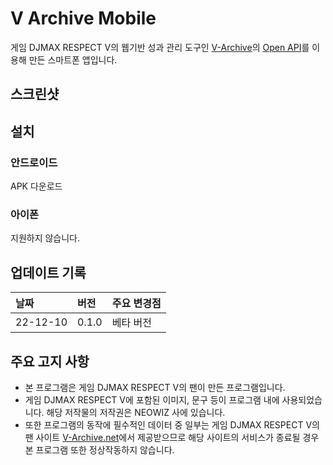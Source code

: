 # V Archive Mobile
게임 DJMAX RESPECT V의 웹기반 성과 관리 도구인 [V-Archive](v-archive.net)의 [Open API](https://github.com/djmax-in/openapi/wiki/%EC%9C%A0%EC%A0%80-%EC%84%B1%EA%B3%BC%ED%91%9C-%EC%A1%B0%ED%9A%8C-API)를 이용해 만든 스마트폰 앱입니다.

## 스크린샷

## 설치
### 안드로이드
APK 다운로드

### 아이폰
지원하지 않습니다.

## 업데이트 기록

|날짜|버전|주요 변경점|
|:--|:--|:--|
|22-12-10|0.1.0|베타 버전|

## 주요 고지 사항
- 본 프로그램은 게임 DJMAX RESPECT V의 팬이 만든 프로그램입니다.
- 게임 DJMAX RESPECT V에 포함된 이미지, 문구 등이 프로그램 내에 사용되었습니다. 해당 저작물의 저작권은 NEOWIZ 사에 있습니다.
- 또한 프로그램의 동작에 필수적인 데이터 중 일부는 게임 DJMAX RESPECT V의 팬 사이트 [V-Archive.net](https://v-archive.net)에서 제공받으므로 해당 사이트의 서비스가 종료될 경우 본 프로그램 또한 정상작동하지 않습니다.